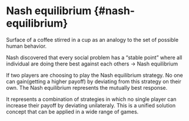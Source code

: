 # Nash equilibrium {#nash-equilibrium}

Surface of a coffee stirred in a cup as an analogy to the set of possible human behavior.

Nash discovered that every social problem has a “stable point” where all individual are doing there best against each others -&gt; Nash equilibrium

If two players are choosing to play the Nash equilibrium strategy. No one can gain(getting a higher payoff) by deviating from this strategy on their own. The Nash equilibrium represents the mutually best response.

It represents a combination of strategies in which no single player can increase their payoff by deviating unilateraly. This is a unified solution concept that can be applied in a wide range of games.